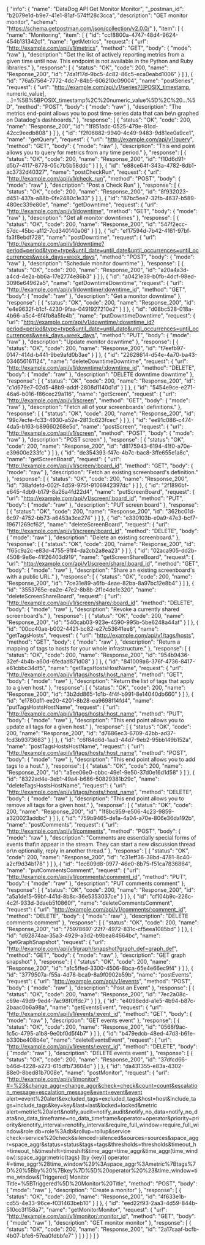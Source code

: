{
  "info": {
    "name": "DataDog API Get Monitor Monitor",
    "_postman_id": "b2079e1d-b9e7-41e1-81af-574ff28c3cca",
    "description": "GET monitor monitor",
    "schema": "https://schema.getpostman.com/json/collection/v2.0.0/"
  },
  "item": [
    {
      "name": "Monitoring",
      "item": [
        {
          "id": "ccf8800a-4747-48d4-9624-454b131342cf",
          "name": "getMetrics",
          "request": {
            "url": "http://example.com/api/v1/metrics",
            "method": "GET",
            "body": {
              "mode": "raw"
            },
            "description": "Get the list of actively reporting metrics from a given time until now. This endpoint is not available in the Python and Ruby libraries."
          },
          "response": [
            {
              "status": "OK",
              "code": 200,
              "name": "Response_200",
              "id": "7da1f17d-9bc5-4c82-86c5-eca0eabd1006"
            }
          ]
        },
        {
          "id": "76a57564-7772-4dc7-84b5-606210c09004",
          "name": "postSeries",
          "request": {
            "url": "http://example.com/api/v1/series?[[POSIX_timestamp, numeric_value], ...]=%5B%5BPOSIX_timestamp%2C%20numeric_value%5D%2C%20...%5D",
            "method": "POST",
            "body": {
              "mode": "raw"
            },
            "description": "The metrics end-point allows you to post time-series data that can be\n          graphed on Datadog's dashboards."
          },
          "response": [
            {
              "status": "OK",
              "code": 200,
              "name": "Response_200",
              "id": "1f851adc-0525-479e-81cd-42cc9eedb808"
            }
          ]
        },
        {
          "id": "f2f06882-9940-4c49-9483-9d81ee0a9ce1",
          "name": "getQuery",
          "request": {
            "url": "http://example.com/api/v1/query",
            "method": "GET",
            "body": {
              "mode": "raw"
            },
            "description": "This end point allows you to query for metrics from any time period."
          },
          "response": [
            {
              "status": "OK",
              "code": 200,
              "name": "Response_200",
              "id": "f10d6d91-d5b7-4117-8778-05c7b5b58ddc"
            }
          ]
        },
        {
          "id": "e88ce64f-343a-4782-8db1-ac3732d40327",
          "name": "postCheckRun",
          "request": {
            "url": "http://example.com/api/v1/check_run",
            "method": "POST",
            "body": {
              "mode": "raw"
            },
            "description": "Post a Check Run"
          },
          "response": [
            {
              "status": "OK",
              "code": 200,
              "name": "Response_200",
              "id": "8f932023-d451-437a-a88b-0fe2480c1e33"
            }
          ]
        },
        {
          "id": "87bc5ee7-32fb-4637-b589-480ec339e80e",
          "name": "getDowntime",
          "request": {
            "url": "http://example.com/api/v1/downtime",
            "method": "GET",
            "body": {
              "mode": "raw"
            },
            "description": "Get all monitor downtimes"
          },
          "response": [
            {
              "status": "OK",
              "code": 200,
              "name": "Response_200",
              "id": "547f2ecc-57dc-45bc-a112-7cd340140a06"
            }
          ]
        },
        {
          "id": "ef17594d-7b42-4161-97bf-fa3f8ebdf728",
          "name": "postDowntime",
          "request": {
            "url": "http://example.com/api/v1/downtime?period=period&type=type&until_date=until_date&until_occurrences=until_occurrences&week_days=week_days",
            "method": "POST",
            "body": {
              "mode": "raw"
            },
            "description": "Schedule monitor downtime"
          },
          "response": [
            {
              "status": "OK",
              "code": 200,
              "name": "Response_200",
              "id": "a20a4a3d-a4cd-4e2a-bb6a-17e2774e86b3"
            }
          ]
        },
        {
          "id": "a0421e39-b0fb-4dcf-98ed-3096e64962a5",
          "name": "getDowntimeDowntime",
          "request": {
            "url": "http://example.com/api/v1/downtime/:downtime_id",
            "method": "GET",
            "body": {
              "mode": "raw"
            },
            "description": "Get a monitor downtime"
          },
          "response": [
            {
              "status": "OK",
              "code": 200,
              "name": "Response_200",
              "id": "e4e9632f-b1cf-4230-9faa-0491927210e2"
            }
          ]
        },
        {
          "id": "d08bc528-018a-4b66-a5c4-6f4fb8a5fe4b",
          "name": "putDowntimeDowntime",
          "request": {
            "url": "http://example.com/api/v1/downtime/:downtime_id?period=period&type=type&until_date=until_date&until_occurrences=until_occurrences&week_days=week_days",
            "method": "PUT",
            "body": {
              "mode": "raw"
            },
            "description": "Update monitor downtime"
          },
          "response": [
            {
              "status": "OK",
              "code": 200,
              "name": "Response_200",
              "id": "f7eefb97-0147-414d-b441-9be9afd0b3ae"
            }
          ]
        },
        {
          "id": "22628614-d54e-4a70-ba43-034656161124",
          "name": "deleteDowntimeDowntime",
          "request": {
            "url": "http://example.com/api/v1/downtime/:downtime_id",
            "method": "DELETE",
            "body": {
              "mode": "raw"
            },
            "description": "DELETE downtime downtime"
          },
          "response": [
            {
              "status": "OK",
              "code": 200,
              "name": "Response_200",
              "id": "c1d679e7-02d5-48b9-addf-2808d1140d1d"
            }
          ]
        },
        {
          "id": "5454e9ce-e271-46a6-b016-f86cec29a116",
          "name": "getScreen",
          "request": {
            "url": "http://example.com/api/v1/screen",
            "method": "GET",
            "body": {
              "mode": "raw"
            },
            "description": "Fetch all of your screenboards' definitions."
          },
          "response": [
            {
              "status": "OK",
              "code": 200,
              "name": "Response_200",
              "id": "99c7ecfe-fc33-4930-a52e-2813c623fcec"
            }
          ]
        },
        {
          "id": "ee91c086-c474-4da5-b163-b89660268e5d",
          "name": "postScreen",
          "request": {
            "url": "http://example.com/api/v1/screen",
            "method": "POST",
            "body": {
              "mode": "raw"
            },
            "description": "POST screen"
          },
          "response": [
            {
              "status": "OK",
              "code": 200,
              "name": "Response_200",
              "id": "d8175943-6194-41f0-a70e-e39600e233fc"
            }
          ]
        },
        {
          "id": "de354393-f47c-4b7c-bac8-3ffe655e1a8c",
          "name": "getScreenBoard",
          "request": {
            "url": "http://example.com/api/v1/screen/:board_id",
            "method": "GET",
            "body": {
              "mode": "raw"
            },
            "description": "Fetch an existing screenboard's definition."
          },
          "response": [
            {
              "status": "OK",
              "code": 200,
              "name": "Response_200",
              "id": "38afdefd-002f-4d59-975f-9106942397dc"
            }
          ]
        },
        {
          "id": "2f1896bf-e645-4db9-b179-8a26a4fd22d4",
          "name": "putScreenBoard",
          "request": {
            "url": "http://example.com/api/v1/screen/:board_id",
            "method": "PUT",
            "body": {
              "mode": "raw"
            },
            "description": "PUT screen board"
          },
          "response": [
            {
              "status": "OK",
              "code": 200,
              "name": "Response_200",
              "id": "362bc01d-6c97-4752-bb73-a6453a3ce274"
            }
          ]
        },
        {
          "id": "e330103b-e0a9-47e3-bcf7-19671269cf62",
          "name": "deleteScreenBoard",
          "request": {
            "url": "http://example.com/api/v1/screen/:board_id",
            "method": "DELETE",
            "body": {
              "mode": "raw"
            },
            "description": "Delete an existing screenboard."
          },
          "response": [
            {
              "status": "OK",
              "code": 200,
              "name": "Response_200",
              "id": "f65c9a2c-e83d-4755-91f4-da2cb2a8ea23"
            }
          ]
        },
        {
          "id": "02aca905-dd2b-4508-9e6e-41f26403d919",
          "name": "getScreenShareBoard",
          "request": {
            "url": "http://example.com/api/v1/screen/share/:board_id",
            "method": "GET",
            "body": {
              "mode": "raw"
            },
            "description": "Share an existing screenboard's with a public URL."
          },
          "response": [
            {
              "status": "OK",
              "code": 200,
              "name": "Response_200",
              "id": "7ce31e89-a6fb-4eae-82ba-8a97bc12e8b4"
            }
          ]
        },
        {
          "id": "3553765e-ea2e-47e2-8b8b-2f1e4de1c320",
          "name": "deleteScreenShareBoard",
          "request": {
            "url": "http://example.com/api/v1/screen/share/:board_id",
            "method": "DELETE",
            "body": {
              "mode": "raw"
            },
            "description": "Revoke a currently shared screenboard's."
          },
          "response": [
            {
              "status": "OK",
              "code": 200,
              "name": "Response_200",
              "id": "540cab03-923e-4590-995b-5be6248a44af"
            }
          ]
        },
        {
          "id": "00cc40ae-b002-4421-bc82-e27c53641ee8",
          "name": "getTagsHosts",
          "request": {
            "url": "http://example.com/api/v1/tags/hosts",
            "method": "GET",
            "body": {
              "mode": "raw"
            },
            "description": "Return a mapping of tags to hosts for your whole infrastructure."
          },
          "response": [
            {
              "status": "OK",
              "code": 200,
              "name": "Response_200",
              "id": "954b9436-32ef-4b4b-a60d-6fedad871d08"
            }
          ]
        },
        {
          "id": "841009a6-376f-4736-8417-e61cbbc34df5",
          "name": "getTagsHostsHostName",
          "request": {
            "url": "http://example.com/api/v1/tags/hosts/:host_name",
            "method": "GET",
            "body": {
              "mode": "raw"
            },
            "description": "Return the list of tags that apply to a given host."
          },
          "response": [
            {
              "status": "OK",
              "code": 200,
              "name": "Response_200",
              "id": "3b2dd865-1d1b-4f4f-b991-8e14040db660"
            }
          ]
        },
        {
          "id": "e1780d11-ee20-4201-8b28-ea9698f14fd4",
          "name": "putTagsHostsHostName",
          "request": {
            "url": "http://example.com/api/v1/tags/hosts/:host_name",
            "method": "PUT",
            "body": {
              "mode": "raw"
            },
            "description": "This end point allows you to update all tags for a given host."
          },
          "response": [
            {
              "status": "OK",
              "code": 200,
              "name": "Response_200",
              "id": "d7686ec3-6709-42bb-ad37-fcd3b9373683"
            }
          ]
        },
        {
          "id": "c6f84d6d-1aa3-44d7-9eb2-95bb149b152a",
          "name": "postTagsHostsHostName",
          "request": {
            "url": "http://example.com/api/v1/tags/hosts/:host_name",
            "method": "POST",
            "body": {
              "mode": "raw"
            },
            "description": "This end point allows you to add tags to a host."
          },
          "response": [
            {
              "status": "OK",
              "code": 200,
              "name": "Response_200",
              "id": "a5ee06e0-cbbc-49e1-9e50-37d0e16d1d58"
            }
          ]
        },
        {
          "id": "8322ad4e-3eb1-49a4-b686-50829381b29c",
          "name": "deleteTagsHostsHostName",
          "request": {
            "url": "http://example.com/api/v1/tags/hosts/:host_name",
            "method": "DELETE",
            "body": {
              "mode": "raw"
            },
            "description": "This end point allows you to remove all tags for a given host."
          },
          "response": [
            {
              "status": "OK",
              "code": 200,
              "name": "Response_200",
              "id": "1f8bc959-e506-4c23-9859-a320023addbc"
            }
          ]
        },
        {
          "id": "759b9465-de1a-4a04-a70e-806e36da192b",
          "name": "postComments",
          "request": {
            "url": "http://example.com/api/v1/comments",
            "method": "POST",
            "body": {
              "mode": "raw"
            },
            "description": "Comments are essentially special forms of events that\n          appear in the stream. They can start a new discussion thread or\n          optionally, reply in another thread."
          },
          "response": [
            {
              "status": "OK",
              "code": 200,
              "name": "Response_200",
              "id": "c31eff36-38bd-4781-8c40-a2cf9d34b178"
            }
          ]
        },
        {
          "id": "1ec609d8-0977-46e0-8b75-f51ca7836864",
          "name": "putCommentsComment",
          "request": {
            "url": "http://example.com/api/v1/comments/:comment_id",
            "method": "PUT",
            "body": {
              "mode": "raw"
            },
            "description": "PUT comments comment"
          },
          "response": [
            {
              "status": "OK",
              "code": 200,
              "name": "Response_200",
              "id": "a5a1de15-59bf-441d-8b8c-36e5353037ce"
            }
          ]
        },
        {
          "id": "cf104b9c-226c-4c2f-933d-3daeb510860f",
          "name": "deleteCommentsComment",
          "request": {
            "url": "http://example.com/api/v1/comments/:comment_id",
            "method": "DELETE",
            "body": {
              "mode": "raw"
            },
            "description": "DELETE comments comment"
          },
          "response": [
            {
              "status": "OK",
              "code": 200,
              "name": "Response_200",
              "id": "75978697-22f7-4972-831c-cf5eea1085bd"
            }
          ]
        },
        {
          "id": "d92874aa-35a3-4929-a3d2-b9bea84664bc",
          "name": "getGraphSnapshot",
          "request": {
            "url": "http://example.com/api/v1/graph/snapshot?graph_def=graph_def",
            "method": "GET",
            "body": {
              "mode": "raw"
            },
            "description": "GET graph snapshot"
          },
          "response": [
            {
              "status": "OK",
              "code": 200,
              "name": "Response_200",
              "id": "a1c5ffed-3300-4506-8bca-65e4e66ec9f4"
            }
          ]
        },
        {
          "id": "3779507a-f55a-4d78-bca9-8a9f0902b59b",
          "name": "postEvents",
          "request": {
            "url": "http://example.com/api/v1/events",
            "method": "POST",
            "body": {
              "mode": "raw"
            },
            "description": "Post an Event"
          },
          "response": [
            {
              "status": "OK",
              "code": 200,
              "name": "Response_200",
              "id": "7ec2a08c-c69e-49d9-9ed4-7ac98f0ffdc7"
            }
          ]
        },
        {
          "id": "e4098edd-a1e5-4b94-b87c-2baac0b6a98a",
          "name": "getEventsEvent",
          "request": {
            "url": "http://example.com/api/v1/events/:event_id",
            "method": "GET",
            "body": {
              "mode": "raw"
            },
            "description": "GET events event"
          },
          "response": [
            {
              "status": "OK",
              "code": 200,
              "name": "Response_200",
              "id": "0568f9ac-1c5c-4795-a1b8-9e0bf0d5f4b7"
            }
          ]
        },
        {
          "id": "b479edcb-48ed-47d3-b61e-b330be408b4e",
          "name": "deleteEventsEvent",
          "request": {
            "url": "http://example.com/api/v1/events/:event_id",
            "method": "DELETE",
            "body": {
              "mode": "raw"
            },
            "description": "DELETE events event"
          },
          "response": [
            {
              "status": "OK",
              "code": 200,
              "name": "Response_200",
              "id": "37dfcd66-b46d-4228-a273-615dfb73604d"
            }
          ]
        },
        {
          "id": "da431355-e83a-4302-88e0-8bed81b7008e",
          "name": "postMonitor",
          "request": {
            "url": "http://example.com/api/v1/monitor?#=%23&change_aggr=change_aggr&check=check&count=count&escalation_message=escalation_message&event=event&event alert=event%20alert&excluded_tags=excluded_tags&host=host&include_tags=include_tags&key=key&last=last&locked=locked&metric alert=metric%20alert&notify_audit=notify_audit&notify_no_data=notify_no_data&no_data_timeframe=no_data_timeframe&operator=operator&priority=priority&renotify_interval=renotify_interval&require_full_window=require_full_window&role:db=role%3Adb&rollup=rollup&service check=service%20check&silenced=silenced&sources=sources&space_aggr=space_aggr&status=status&tags=tags&thresholds=thresholds&timeout_h=timeout_h&timeshift=timeshift&time_aggr=time_aggr&time_aggr(time_window):space_aggr:metric{tags} [by {key}] operator #=time_aggr%28time_window%29%3Aspace_aggr%3Ametric%7Btags%7D%20%5Bby%20%7Bkey%7D%5D%20operator%20%23&time_window=time_window&[Triggered] Monitor Title=%5BTriggered%5D%20Monitor%20Title",
            "method": "POST",
            "body": {
              "mode": "raw"
            },
            "description": "Create a monitor"
          },
          "response": [
            {
              "status": "OK",
              "code": 200,
              "name": "Response_200",
              "id": "4f633e1b-cd55-4e33-96ce-f031463beb10"
            }
          ]
        },
        {
          "id": "eed22f93-2aa3-4d59-844b-510cc3f158a7",
          "name": "getMonitorMonitor",
          "request": {
            "url": "http://example.com/api/v1/monitor/:monitor_id",
            "method": "GET",
            "body": {
              "mode": "raw"
            },
            "description": "GET monitor monitor"
          },
          "response": [
            {
              "status": "OK",
              "code": 200,
              "name": "Response_200",
              "id": "2a17caaf-bcfb-4b07-bfe6-57ea0fdbbfe7"
            }
          ]
        }
      ]
    }
  ]
}